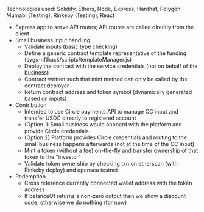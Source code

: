 Technologies used: Solidity, Ethers, Node, Express, Hardhat, Polygon Mumabi (Testing), Rinkeby (Testing), React

- Express app to serve API routes; API routes are called directly from the client
- Small business input handling
    - Validate inputs (basic type checking)
    - Define a generic contract template representative of the funding (sygs-nfthack/scripts/templateManager.js)
    - Deploy the contract with the service credentials (not on behalf of the business)
    - Contract written such that mint method can only be called by the contract deployer
    - Return contract address and token symbol (dynamically generated based on inputs)
- Contribution
    - Intended to use Circle payments API to manage CC input and transfer USDC directly to registered account
    - (Option 1) Small business would onboard with the platform and provide Circle credentials
    - (Option 2) Platform provides Circle credentials and routing to the small business happens afterwards (not at the time of the CC input)
    - Mint a token (without a fee) on-the-fly and transfer ownership of that token to the "investor"
    - Validate token ownership by checking txn on etherscan (with Rinkeby deploy) and opensea testnet
- Redemption
    - Cross reference currently connected wallet address with the token address
    - If balanceOf returns a non-zero output then we show a discount code, otherwise we do nothing (for now)